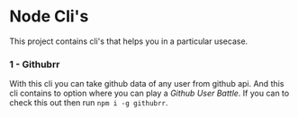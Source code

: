 # Node Cli's

This project contains cli's that helps you in a particular usecase.
<br>
### 1 - **Githubrr**
With this cli you can take github data of any user from github api. And this cli contains to option where you can play a _Github User Battle_. If you can to check this out then run `npm i -g githubrr`. 